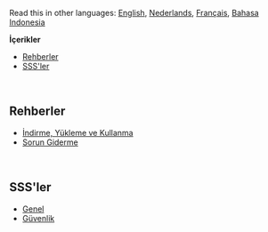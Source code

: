 Read this in other languages: [English](readme.md), [Nederlands](readmenl.md), [Français](readmefr.md), [Bahasa Indonesia](readmeid.md)

**İçerikler**

- [Rehberler](#rehberler)
- [SSS'ler](#sss'ler)
<!-- - [SSS'ler](#sss'ler)
- [Diğer Listeler](#diğer-listeler) -->

<br>

## Rehberler

- [İndirme, Yükleme ve Kullanma](https://github.com/Anarios/return-youtube-dislike/wiki/Downloading,-Installing-&-Using)
- [Sorun Giderme](https://github.com/Anarios/return-youtube-dislike/wiki/Troubleshooting-Guide)
<!-- - [SSS](FAQtr.md)
- [Hata Raporları Ne Zaman ve Nasıl Bildirilir](Guide__Bug_Reporting.md)
- [Katkı sağlama](https://github.com/Anarios/return-youtube-dislike/blob/main/CONTRIBUTINGtr.md) -->
<!-- - [Wiki nasıl güncellenir](/) -->

<br>

## SSS'ler

- [Genel](https://github.com/Anarios/return-youtube-dislike/blob/main/Docs/FAQtr.md)
- [Güvenlik](https://github.com/Anarios/return-youtube-dislike/blob/main/Docs/SECURITY-FAQtr.md)

<!-- - [Gizlilik](FAQ_Privacy.md)
- [Teknik](FAQ_Technical.md)
- [Üreticiler](FAQ_Creators.md)

<br>

## Diğer Listeler

- [Common Problems](Common_Problems.md)
- [Repeated Questions](Repeated_Questions.md)
- [Repeated Feature requests](Repeated_Feature_requests.md)
- [Repeated Issues](Repeated_Issues.md) -->
